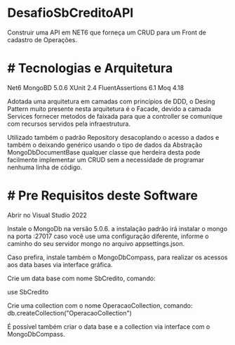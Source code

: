 # DesafioSbCreditoAPI
Construir uma API em NET6 que forneça um CRUD para um Front de cadastro de Operações.


# # Tecnologias e Arquitetura

Net6
MongoBD 5.0.6
XUnit 2.4
FluentAssertions 6.1
Moq 4.18

Adotada uma arquitetura em camadas com princípios de DDD, o Desing Pattern muito presente 
nesta arquitetura é o Facade, devido a camada Services fornecer metodos de faixada para que 
a controller se comunique com recursos servidos pela infraestrutura.

Utilizado também o padrão Repository desacoplando o acesso a dados e também o deixando genérico 
usando o tipo de dados da Abstração MongoDbDocumentBase qualquer classe que herdeira desta pode 
facilmente implementar um CRUD sem a necessidade de programar nenhuma linha de código.

# # Pre Requisitos deste Software

Abrir no Visual Studio 2022

Instale o MongoDb na versão 5.0.6. a instalação padrão irá instalar o mongo na porta :27017 
caso você use uma configuração diferente, informe o caminho do seu servidor mongo no arquivo appsettings.json.

Caso prefira, instale também o MongoDbCompass, para realizar os acessos aos data bases via interface gráfica.

Crie um data base com nome SbCredito, comando:

use SbCredito

Crie uma collection com o nome OperacaoCollection, comando:
db.createCollection("OperacaoCollection")

É possível também criar o data base e a collection via interface com o MongoDbCompass.

